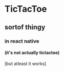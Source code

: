 # TicTacToe 
## sortof thingy
### in react native
#### (it's not actually tictactoe)
[but atleast it works]
